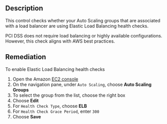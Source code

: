 ## Description

This control checks whether your Auto Scaling groups that are associated with a load balancer are using Elastic Load Balancing health checks.

PCI DSS does not require load balancing or highly available configurations. However, this check aligns with AWS best practices.

## Remediation

To enable Elastic Load Balancing health checks

1. Open the Amazon [EC2 console](https://console.aws.amazon.com/ec2/)
2. On the navigation pane, under `Auto Scaling`, choose **Auto Scaling Groups**
3. To select the group from the list, choose the right box
4. Choose **Edit**
5. For `Health Check Type`, choose **ELB**
6. For `Health Check Grace Period`, enter `300`
7. Choose **Save**